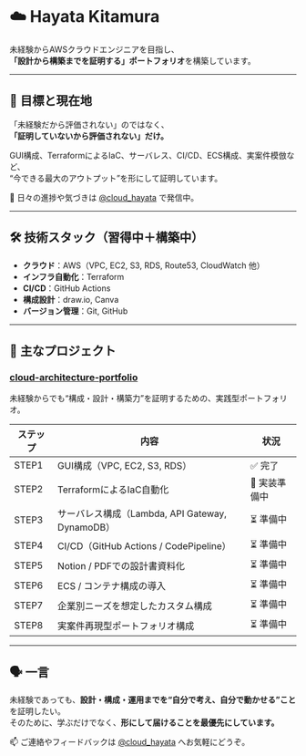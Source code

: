 # ☁️ Hayata Kitamura

未経験からAWSクラウドエンジニアを目指し、  
**「設計から構築までを証明する」ポートフォリオ**を構築しています。

---

## 🎯 目標と現在地

「未経験だから評価されない」のではなく、  
**「証明していないから評価されない」だけ。**

GUI構成、TerraformによるIaC、サーバレス、CI/CD、ECS構成、実案件模倣など、  
“今できる最大のアウトプット”を形にして証明しています。

📢 日々の進捗や気づきは [@cloud_hayata](https://x.com/cloud_hayata) で発信中。

---

## 🛠 技術スタック（習得中＋構築中）

- **クラウド**：AWS（VPC, EC2, S3, RDS, Route53, CloudWatch 他）
- **インフラ自動化**：Terraform
- **CI/CD**：GitHub Actions
- **構成設計**：draw.io, Canva
- **バージョン管理**：Git, GitHub

---

## 📁 主なプロジェクト

### [cloud-architecture-portfolio](https://github.com/cloud-hayata/cloud-architecture-portfolio)
未経験からでも“構成・設計・構築力”を証明するための、実践型ポートフォリオ。

| ステップ | 内容 | 状況 |
|--|--|--|
| STEP1 | GUI構成（VPC, EC2, S3, RDS） | ✅ 完了 |
| STEP2 | TerraformによるIaC自動化 | 🔄 実装準備中 |
| STEP3 | サーバレス構成（Lambda, API Gateway, DynamoDB） | ⏳ 準備中 |
| STEP4 | CI/CD（GitHub Actions / CodePipeline） | ⏳ 準備中 |
| STEP5 | Notion / PDFでの設計書資料化 | ⏳ 準備中 |
| STEP6 | ECS / コンテナ構成の導入 | ⏳ 準備中 |
| STEP7 | 企業別ニーズを想定したカスタム構成 | ⏳ 準備中 |
| STEP8 | 実案件再現型ポートフォリオ構成 | ⏳ 準備中 |

---

## 🗣 一言

未経験であっても、**設計・構成・運用までを“自分で考え、自分で動かせる”こと**を証明したい。  
そのために、学ぶだけでなく、**形にして届けることを最優先にしています。**

📫 ご連絡やフィードバックは [@cloud_hayata](https://x.com/cloud_hayata) へお気軽にどうぞ。